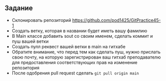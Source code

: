 ## Задание
* Склонировать репозиторий https://github.com/pod1425/GitPractice45-1
* Создать ветку, которая в названии будет иметь вашу фамилию
* В Main классе добавить sout со своим именем, сделать коммит и пуш вашей ветки
* Создать пулл реквест вашей ветки в main на гитхабе
* Обратите внимание, что перед тем как сделать пуш, нужно прислать свою почту, на которую зарегистрирован ваш гитхаб преподавателю
для предоставления соответствующих прав на изменение репозитория
* После одобрения pull request сделать `git pull origin main`